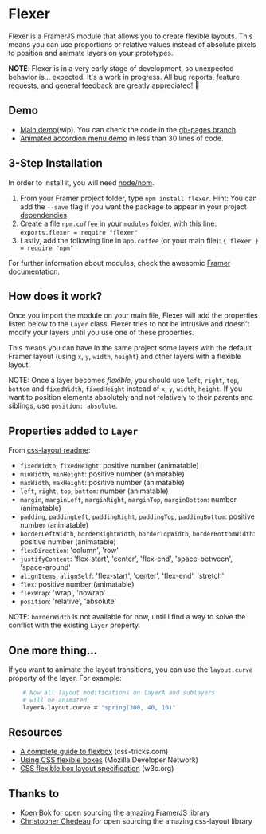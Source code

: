 # Flexer

Flexer is a FramerJS module that allows you to create flexible layouts. This means you can use proportions or relative values instead of absolute pixels to position and animate layers on your prototypes.

**NOTE**: Flexer is in a very early stage of development, so unexpected behavior is... expected. It's a work in progress. All bug reports, feature requests, and general feedback are greatly appreciated! 👊

## Demo

- [Main demo](http://jchavarri.github.io/Flexer/)(wip). You can check the code in the [gh-pages branch](https://github.com/jchavarri/Flexer/tree/gh-pages). 
- [Animated accordion menu demo](http://share.framerjs.com/fyfyh73ccfwu/) in less than 30 lines of code.

## 3-Step Installation

In order to install it, you will need [node/npm](https://nodejs.org/en/download/).

1. From your Framer project folder, type `npm install flexer`. Hint: You can add the `--save` flag if you want the package to appear in your project [dependencies](https://docs.npmjs.com/cli/install).
2. Create a file `npm.coffee` in your `modules` folder, with this line: `exports.flexer = require "flexer"`
3. Lastly, add the following line in `app.coffee` (or your main file): `{ flexer } = require "npm"`

For further information about modules, check the awesomic [Framer documentation](http://framerjs.com/docs/#modules.modules).

## How does it work?

Once you import the module on your main file, Flexer will add the properties listed below to the `Layer` class. Flexer tries to not be intrusive and doesn't modify your layers until you use one of these properties.

This means you can have in the same project some layers with the default Framer layout (using `x`, `y`, `width`, `height`) and other layers with a flexible layout.

NOTE: Once a layer becomes *flexible*, you should use `left`, `right`, `top`, `bottom` and `fixedWidth`, `fixedHeight` instead of `x`, `y`, `width`, `height`. If you want to position elements absolutely and not relatively to their parents and siblings, use `position: absolute`.

## Properties added to `Layer`

From [css-layout readme](https://github.com/facebook/css-layout):

- `fixedWidth`, `fixedHeight`: positive number (animatable)
- `minWidth`, `minHeight`: positive number (animatable)
- `maxWidth`, `maxHeight`: positive number (animatable)
- `left`, `right`, `top`, `bottom`: number (animatable)
- `margin`, `marginLeft`, `marginRight`, `marginTop`, `marginBottom`: number (animatable)
- `padding`, `paddingLeft`, `paddingRight`, `paddingTop`, `paddingBottom`: positive number (animatable)
- `borderLeftWidth`, `borderRightWidth`, `borderTopWidth`, `borderBottomWidth`: positive number (animatable)
- `flexDirection`: 'column', 'row'
- `justifyContent`: 'flex-start', 'center', 'flex-end', 'space-between', 'space-around'
- `alignItems`, `alignSelf`: 'flex-start', 'center', 'flex-end', 'stretch'
- `flex`: positive number (animatable)
- `flexWrap`: 'wrap', 'nowrap'
- `position`: 'relative', 'absolute'

NOTE: `borderWidth` is not available for now, until I find a way to solve the conflict with the existing `Layer` property.

## One more thing...

If you want to animate the layout transitions, you can use the `layout.curve` property of the layer. For example:

```coffeescript
	# Now all layout modifications on layerA and sublayers 
	# will be animated
	layerA.layout.curve = "spring(300, 40, 10)"
```

## Resources

- [A complete guide to flexbox](https://css-tricks.com/snippets/css/a-guide-to-flexbox/) (css-tricks.com)
- [Using CSS flexible boxes](https://developer.mozilla.org/en-US/docs/Web/CSS/CSS_Flexible_Box_Layout/Using_CSS_flexible_boxes) (Mozilla Developer Network)
- [CSS flexible box layout specification](https://www.w3.org/TR/css-flexbox-1/) (w3c.org)

## Thanks to

- [Koen Bok](http://github.com/koenbok) for open sourcing the amazing FramerJS library
- [Christopher Chedeau](https://github.com/vjeux) for open sourcing the amazing css-layout library
